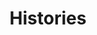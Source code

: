 ---
title: Histories
layout: exhibits
permalink: histories.html
cards: true
description: Histories of the Germantown YWCA
---